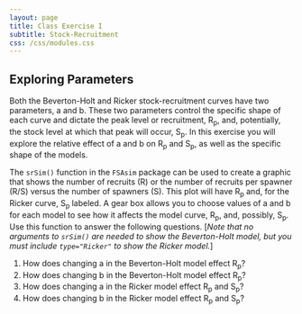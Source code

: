 ```yaml
---
layout: page
title: Class Exercise I
subtitle: Stock-Recruitment
css: /css/modules.css
---
```


## Exploring Parameters
Both the Beverton-Holt and Ricker stock-recruitment curves have two parameters, a and b. These two parameters control the specific shape of each curve and dictate the peak level or recruitment, R<sub>p</sub>, and, potentially, the stock level at which that peak will occur, S<sub>p</sub>. In this exercise you will explore the relative effect of a and b on R<sub>p</sub> and S<sub>p</sub>, as well as the specific shape of the models.

The `srSim()` function in the `FSAsim` package can be used to create a graphic that shows the number of recruits (R) or the number of recruits per spawner (R/S) versus the number of spawners (S). This plot will have R<sub>p</sub> and, for the Ricker curve, S<sub>p</sub> labeled. A gear box allows you to choose values of a and b for each model to see how it affects the model curve, R<sub>p</sub>, and, possibly, S<sub>p</sub>. Use this function to answer the following questions. [*Note that no arguments to `srSim()` are needed to show the Beverton-Holt model, but you must include `type="Ricker"` to show the Ricker model.*]

1. How does changing a in the Beverton-Holt model effect R<sub>p</sub>?
1. How does changing b in the Beverton-Holt model effect R<sub>p</sub>?
1. How does changing a in the Ricker model effect R<sub>p</sub> and S<sub>p</sub>?
1. How does changing b in the Ricker model effect R<sub>p</sub> and S<sub>p</sub>?
